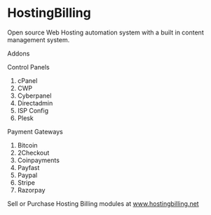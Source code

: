 # HostingBilling
Open source Web Hosting automation system with a built in content management system.

Addons

Control Panels
1. cPanel
2. CWP
3. Cyberpanel
4. Directadmin
5. ISP Config
6. Plesk

Payment Gateways
1. Bitcoin
2. 2Checkout
3. Coinpayments
4. Payfast
5. Paypal
6. Stripe
7. Razorpay

Sell or Purchase Hosting Billing modules at www.hostingbilling.net
